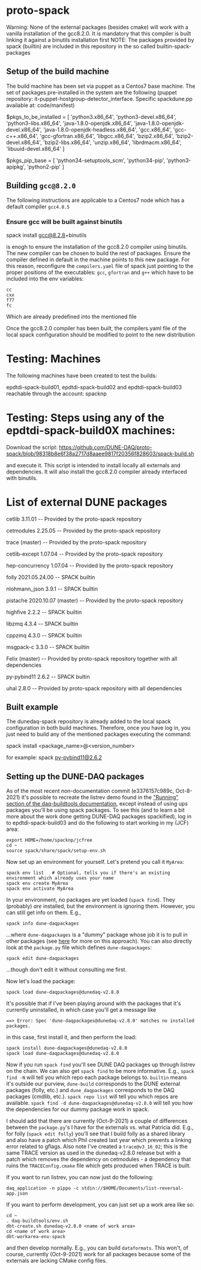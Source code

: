 # proto-spack
Warning: None of the external packages (besides cmake) will work with a vanilla installation of the gcc8.2.0. It is mandatory that this compiler is built linking it against a binutils installation first
NOTE: The packages provided by spack (builtin) are included in this repository in the so called builtin-spack-packages

## Setup of the build machine
The build machine has been set via puppet as a Centos7 base machine. The set of packages pre-installed in the system are the following (puppet repository: it-puppet-hostgroup-detector_interface. Specific spackdune.pp available at: code/manifest)

$pkgs_to_be_installed = [ 'python3.x86_64', 'python3-devel.x86_64', 'python3-libs.x86_64', 'java-1.8.0-openjdk.x86_64', 'java-1.8.0-openjdk-devel.x86_64', 'java-1.8.0-openjdk-headless.x86_64', 'gcc.x86_64', 'gcc-c++.x86_64', 'gcc-gfortran.x86_64', 'libgcc.x86_64', 
'bzip2.x86_64', 'bzip2-devel.x86_64', 'bzip2-libs.x86_64', 'unzip.x86_64', 'librdmacm.x86_64', 'libuuid-devel.x86_64' ]

$pkgs_pip_base = [ 'python34-setuptools_scm', 'python34-pip', 'python3-apipkg', 'python2-pip' ]


## Building `gcc@8.2.0`
The following instructions are applicable to a Centos7 node which has a default compiler `gcc4.8.5`
### Ensure gcc will be built against binutils
spack install gcc@8.2.8+binutils 

is enogh to ensure the installation of the gcc8.2.0 compiler using binutils.   
The new compiler can be chosen to build the rest of packages. Ensure the compiler defined in default in the machine points to this new package. For this reason, reconfigure the `compilers.yaml` file of spack just pointing to the proper positions of the executables: `gcc`, `gfortran` and `g++` which have to be included into the env variables:
```
cc
cxx
f77
fc
```
Which are already predefined into the mentioned file

Once the gcc8.2.0 compiler has been built, the compilers.yaml file of the local spack configuration should be modified to point to the new distribution 

# Testing: Machines
The following machines have been created to test the builds:

epdtdi-spack-build01, epdtdi-spack-build02 and epdtdi-spack-build03 reachable through the account: spacknp

# Testing: Steps using any of the epdtdi-spack-build0X machines:

Download the script: https://github.com/DUNE-DAQ/proto-spack/blob/98318b8e6f38a2717d8aaee9817f20356f828603/spack-build.sh

and execute it. This script is intended to install locally all externals and dependencies. It will also install the gcc8.2.0 compiler already interfaced with binutils.

# List of external DUNE packages

cetlib 3.11.01 -- Provided by the proto-spack repository

cetmodules 2.25.05 -- Provided by the proto-spack repository

trace (master) -- Provided by the proto-spack repository

cetlib-except 1.07.04 -- Provided by the proto-spack repository

hep-concurrency 1.07.04 -- Provided by the proto-spack repository

folly 2021.05.24.00 -- SPACK builtin 

nlohmann_json 3.9.1 -- SPACK builtin

pistache 2020.10.07 (master) -- Provided by the proto-spack repository

highfive 2.2.2 -- SPACK builtin

libzmq 4.3.4 -- SPACK builtin

cppzmq 4.3.0 -- SPACK builtin

msgpack-c 3.3.0 -- SPACK builtin

Felix (master) -- Provided by proto-spack repository together with all dependencies

py-pybind11 2.6.2 -- SPACK bultin

uhal 2.8.0 -- Provided by proto-spack repository with all dependencies

## Built example

The dunedaq-spack repository is already added to the local spack configuration in both build machines. Therefore, once you have log in, you just need to build any of the mentioned packages executing the command:

spack install <package_name>@<version_number>

for example: spack py-pybind11@2.6.2

## Setting up the DUNE-DAQ packages

As of the most recent non-documentation commit (e3376157c989c, Oct-8-2021) it's possible to recreate the listrev demo found in the ["Running" section of the daq-buildtools documentation](https://dune-daq-sw.readthedocs.io/en/latest/packages/daq-buildtools/#running), except instead of using ups packages you'll be using spack packages. To see this (and to learn a bit more about the work done getting DUNE-DAQ packages spackified), log in to epdtdi-spack-build03 and do the following to start working in my (JCF) area:
```
export HOME=/home/spacknp/jcfree
cd ~
source spack/share/spack/setup-env.sh
```
Now set up an environment for yourself. Let's pretend you call it `MyArea`:
```
spack env list   # Optional, tells you if there's an existing environment which already uses your name
spack env create MyArea
spack env activate MyArea
```
In your environment, no packages are yet loaded (`spack find`). They (probably) _are_ installed, but the environment is ignoring them. However, you can still get info on them. E.g., 
```
spack info dune-daqpackages
```
...where `dune-daqpackages` is a "dummy" package whose job it is to pull in other packages (see [here](https://spack.readthedocs.io/en/latest/workflows.html#dummy-packages) for more on this approach). You can also directly look at the `package.py` file which defines `dune-daqpackages`:
```
spack edit dune-daqpackages
```
...though don't edit it without consulting me first. 

Now let's load the package:
```
spack load dune-daqpackages@dunedaq-v2.8.0
```
It's possible that if I've been playing around with the packages that it's currently uninstalled, in which case you'll get a message like
```
==> Error: Spec 'dune-daqpackages@dunedaq-v2.8.0' matches no installed packages.
```
in this case, first install it, and then perform the load:
```
spack install dune-daqpackages@dunedaq-v2.8.0
spack load dune-daqpackages@dunedaq-v2.8.0
```
Now if you run `spack find` you'll see DUNE DAQ packages up through listrev on the chain. We can also get `spack find` to be more informative. E.g., `spack find -N` will tell you which repo each package belongs to. `builtin` means it's outside our purview, `dune-build` corresponds to the DUNE external packages (folly, etc.) and `dune_daqpackages` corresponds to the DAQ packages (cmdlib, etc.). `spack repo list` will tell you which repos are available. `spack find -d dune-daqpackages@dunedaq-v2.8.0` will tell you how the dependencies for our dummy package work in spack. 

I should add that there are currently (Oct-9-2021) a couple of differences between the `package.py`'s I have for the externals vs. what Patricia did. E.g., for folly (`spack edit folly`) you'll see that I build folly as a shared library and also have a patch which Phil created last year which prevents a linking error related to gflags. Also note I've created a `trace@v3_16_02`; this is the same TRACE version as used in the dunedaq-v2.8.0 release but with a patch which removes the dependency on cetmodules - a dependency that ruins the `TRACEConfig.cmake` file which gets produced when TRACE is built.

If you want to run listrev, you can now just do the following:
```
daq_application -n pippo -c stdin://$HOME/Documents/list-reversal-app.json
```
If you want to perform development, you can just set up a work area like so:
```
cd ~
. daq-buildtools/env.sh
dbt-create.sh dunedaq-v2.8.0 <name of work area>
cd <name of work area>
dbt-workarea-env-spack
```
and then develop normally. E.g., you can build `dataformats`. This won't, of course, currently (Oct-9-2021) work for all packages because some of the externals are lacking CMake config files. 
